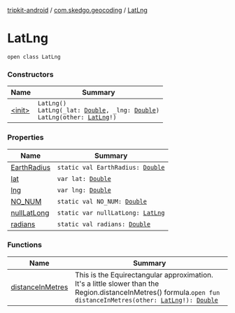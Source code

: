 [tripkit-android](../../index.md) / [com.skedgo.geocoding](../index.md) / [LatLng](./index.md)

# LatLng

`open class LatLng`

### Constructors

| Name | Summary |
|---|---|
| [&lt;init&gt;](-init-.md) | `LatLng()`<br>`LatLng(_lat: `[`Double`](https://kotlinlang.org/api/latest/jvm/stdlib/kotlin/-double/index.html)`, _lng: `[`Double`](https://kotlinlang.org/api/latest/jvm/stdlib/kotlin/-double/index.html)`)`<br>`LatLng(other: `[`LatLng`](./index.md)`!)` |

### Properties

| Name | Summary |
|---|---|
| [EarthRadius](-earth-radius.md) | `static val EarthRadius: `[`Double`](https://kotlinlang.org/api/latest/jvm/stdlib/kotlin/-double/index.html) |
| [lat](lat.md) | `var lat: `[`Double`](https://kotlinlang.org/api/latest/jvm/stdlib/kotlin/-double/index.html) |
| [lng](lng.md) | `var lng: `[`Double`](https://kotlinlang.org/api/latest/jvm/stdlib/kotlin/-double/index.html) |
| [NO_NUM](-n-o_-n-u-m.md) | `static val NO_NUM: `[`Double`](https://kotlinlang.org/api/latest/jvm/stdlib/kotlin/-double/index.html) |
| [nullLatLong](null-lat-long.md) | `static var nullLatLong: `[`LatLng`](./index.md) |
| [radians](radians.md) | `static val radians: `[`Double`](https://kotlinlang.org/api/latest/jvm/stdlib/kotlin/-double/index.html) |

### Functions

| Name | Summary |
|---|---|
| [distanceInMetres](distance-in-metres.md) | This is the Equirectangular approximation. It's a little slower than the Region.distanceInMetres() formula.`open fun distanceInMetres(other: `[`LatLng`](./index.md)`!): `[`Double`](https://kotlinlang.org/api/latest/jvm/stdlib/kotlin/-double/index.html) |
